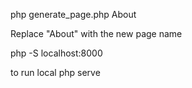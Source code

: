 php generate_page.php About

Replace "About" with the new page name 

php -S localhost:8000 

to run local php serve